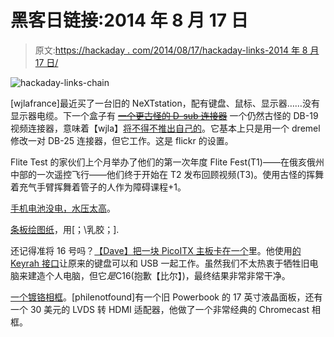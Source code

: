 # 黑客日链接:2014 年 8 月 17 日

> 原文:[https://hackaday . com/2014/08/17/hackaday-links-2014 年 8 月 17 日/](https://hackaday.com/2014/08/17/hackaday-links-august-17-2014/)

![hackaday-links-chain](../Images/da184e9bde007f88b719f5aafc440574.png)

[wjlafrance]最近买了一台旧的 NeXTstation，配有键盘、鼠标、显示器……没有显示器电缆。下一个盒子有 ~~[一个更古怪的 D-sub 连接器](http://en.wikipedia.org/wiki/DB13W3)~~ 一个仍然古怪的 DB-19 视频连接器，意味着【wjla】[将不得不推出自己的](http://www.wjlafrance.net/2014/08/04/building-a-nextstation-display-cable/)。它基本上只是用一个 dremel 修改一对 DB-25 连接器，但它工作。这是 flickr 的设置。

Flite Test 的家伙们上个月举办了他们的第一次年度 Flite Fest(T1)——在俄亥俄州中部的一次遥控飞行——他们终于开始在 T2 发布回顾视频(T3)。使用古怪的挥舞着充气手臂挥舞着管子的人作为障碍课程+1。

[手机电池没电，水压太高](https://www.kickstarter.com/projects/1539020906/make-hydroelectricity-for-your-home)。

[条板绘图纸](http://hackaday.io/project/1253-perfboard%26%23x2F%3Bstripboard-drawing-paper#j-discussion-6903)，用[；\乳胶；].

还记得准将 16 号吗？[【Dave】把一块 PicoITX 主板卡在一个](http://www.izonsoft.co.uk/Projects/c16x.asp)里。他使用[的 Keyrah 接口](http://www.vesalia.de/e_keyrahv2.htm)让原来的键盘可以和 USB 一起工作。虽然我们不太热衷于牺牲旧电脑来建造个人电脑，但它*是*C16(抱歉【比尔】)，最终结果非常非常干净。

[一个镀铬相框](http://hackaday.io/project/2486)。[philenotfound]有一个旧 Powerbook 的 17 英寸液晶面板，还有一个 30 美元的 LVDS 转 HDMI 适配器，他做了一个非常经典的 Chromecast 相框。